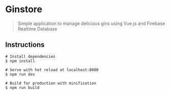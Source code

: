 # Ginstore

> Simple application to manage delicious gins using Vue.js and Firebase Realtime Database

## Instructions

``` shell
# Install dependencies
$ npm install

# Serve with hot reload at localhost:8080
$ npm run dev

# Build for production with minification
$ npm run build
```
